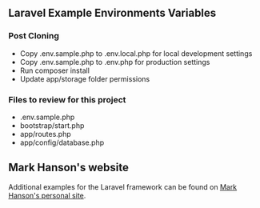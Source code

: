 ## Laravel Example Environments Variables

### Post Cloning

* Copy .env.sample.php to .env.local.php for local development settings
* Copy .env.sample.php to .env.php for production settings
* Run composer install
* Update app/storage folder permissions

### Files to review for this project

* .env.sample.php
* bootstrap/start.php
* app/routes.php
* app/config/database.php

## Mark Hanson's website

Additional examples for the Laravel framework can be found on [Mark Hanson's personal site](http://mhanson01.com).
